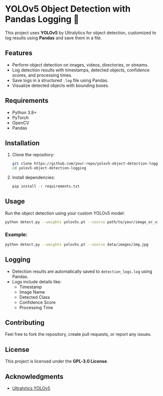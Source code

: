 # YOLOv5 Object Detection with Pandas Logging 🚀

This project uses **YOLOv5** by Ultralytics for object detection, customized to log results using **Pandas** and save them in a file. 

## Features
- Perform object detection on images, videos, directories, or streams.
- Log detection results with timestamps, detected objects, confidence scores, and processing times.
- Save logs in a structured `.log` file using Pandas.
- Visualize detected objects with bounding boxes.

## Requirements
- Python 3.8+
- PyTorch
- OpenCV
- Pandas

## Installation

1. Clone the repository:
    ```bash
    git clone https://github.com/your-repo/yolov5-object-detection-logging.git
    cd yolov5-object-detection-logging
    ```

2. Install dependencies:
    ```bash
    pip install -r requirements.txt
    ```

## Usage

Run the object detection using your custom YOLOv5 model:
```bash
python detect.py --weights yolov5s.pt --source path/to/your/image_or_video
```

### Example:
```bash
python detect.py --weights yolov5s.pt --source data/images/img.jpg
```

## Logging
- Detection results are automatically saved to `detection_logs.log` using Pandas.
- Logs include details like:
  - Timestamp
  - Image Name
  - Detected Class
  - Confidence Score
  - Processing Time

## Contributing
Feel free to fork the repository, create pull requests, or report any issues.

## License
This project is licensed under the **GPL-3.0 License**.

## Acknowledgments
- [Ultralytics YOLOv5](https://github.com/ultralytics/yolov5)
